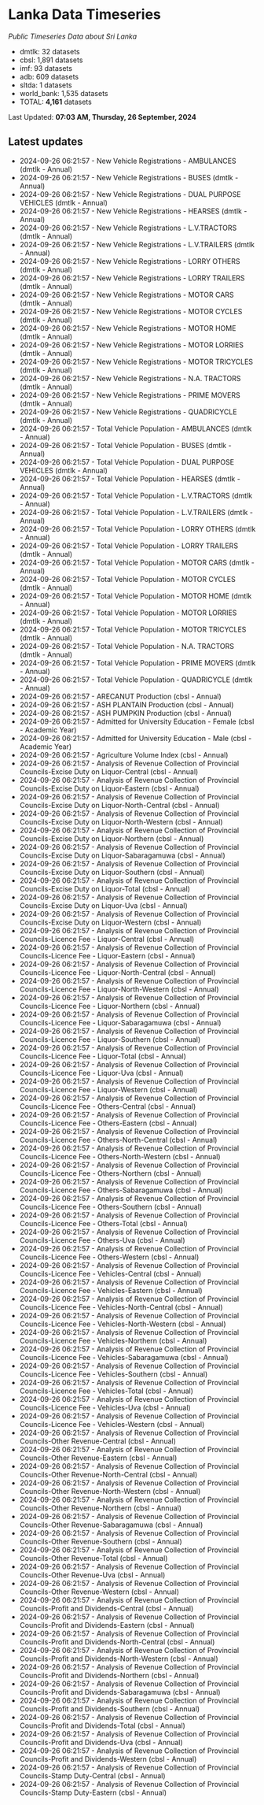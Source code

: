# Lanka Data Timeseries
*Public Timeseries Data about Sri Lanka*

* dmtlk: 32 datasets
* cbsl: 1,891 datasets
* imf: 93 datasets
* adb: 609 datasets
* sltda: 1 datasets
* world_bank: 1,535 datasets
* TOTAL: **4,161** datasets

Last Updated: **07:03 AM, Thursday, 26 September, 2024**

## Latest updates

* 2024-09-26 06:21:57 - New Vehicle Registrations - AMBULANCES (dmtlk - Annual)
* 2024-09-26 06:21:57 - New Vehicle Registrations - BUSES (dmtlk - Annual)
* 2024-09-26 06:21:57 - New Vehicle Registrations - DUAL PURPOSE VEHICLES (dmtlk - Annual)
* 2024-09-26 06:21:57 - New Vehicle Registrations - HEARSES (dmtlk - Annual)
* 2024-09-26 06:21:57 - New Vehicle Registrations - L.V.TRACTORS (dmtlk - Annual)
* 2024-09-26 06:21:57 - New Vehicle Registrations - L.V.TRAILERS (dmtlk - Annual)
* 2024-09-26 06:21:57 - New Vehicle Registrations - LORRY OTHERS (dmtlk - Annual)
* 2024-09-26 06:21:57 - New Vehicle Registrations - LORRY TRAILERS (dmtlk - Annual)
* 2024-09-26 06:21:57 - New Vehicle Registrations - MOTOR CARS (dmtlk - Annual)
* 2024-09-26 06:21:57 - New Vehicle Registrations - MOTOR CYCLES (dmtlk - Annual)
* 2024-09-26 06:21:57 - New Vehicle Registrations - MOTOR HOME (dmtlk - Annual)
* 2024-09-26 06:21:57 - New Vehicle Registrations - MOTOR LORRIES (dmtlk - Annual)
* 2024-09-26 06:21:57 - New Vehicle Registrations - MOTOR TRICYCLES (dmtlk - Annual)
* 2024-09-26 06:21:57 - New Vehicle Registrations - N.A. TRACTORS (dmtlk - Annual)
* 2024-09-26 06:21:57 - New Vehicle Registrations - PRIME MOVERS (dmtlk - Annual)
* 2024-09-26 06:21:57 - New Vehicle Registrations - QUADRICYCLE (dmtlk - Annual)
* 2024-09-26 06:21:57 - Total Vehicle Population - AMBULANCES (dmtlk - Annual)
* 2024-09-26 06:21:57 - Total Vehicle Population - BUSES (dmtlk - Annual)
* 2024-09-26 06:21:57 - Total Vehicle Population - DUAL PURPOSE VEHICLES (dmtlk - Annual)
* 2024-09-26 06:21:57 - Total Vehicle Population - HEARSES (dmtlk - Annual)
* 2024-09-26 06:21:57 - Total Vehicle Population - L.V.TRACTORS (dmtlk - Annual)
* 2024-09-26 06:21:57 - Total Vehicle Population - L.V.TRAILERS (dmtlk - Annual)
* 2024-09-26 06:21:57 - Total Vehicle Population - LORRY OTHERS (dmtlk - Annual)
* 2024-09-26 06:21:57 - Total Vehicle Population - LORRY TRAILERS (dmtlk - Annual)
* 2024-09-26 06:21:57 - Total Vehicle Population - MOTOR CARS (dmtlk - Annual)
* 2024-09-26 06:21:57 - Total Vehicle Population - MOTOR CYCLES (dmtlk - Annual)
* 2024-09-26 06:21:57 - Total Vehicle Population - MOTOR HOME (dmtlk - Annual)
* 2024-09-26 06:21:57 - Total Vehicle Population - MOTOR LORRIES (dmtlk - Annual)
* 2024-09-26 06:21:57 - Total Vehicle Population - MOTOR TRICYCLES (dmtlk - Annual)
* 2024-09-26 06:21:57 - Total Vehicle Population - N.A. TRACTORS (dmtlk - Annual)
* 2024-09-26 06:21:57 - Total Vehicle Population - PRIME MOVERS (dmtlk - Annual)
* 2024-09-26 06:21:57 - Total Vehicle Population - QUADRICYCLE (dmtlk - Annual)
* 2024-09-26 06:21:57 - ARECANUT Production (cbsl - Annual)
* 2024-09-26 06:21:57 - ASH PLANTAIN Production (cbsl - Annual)
* 2024-09-26 06:21:57 - ASH PUMPKIN Production (cbsl - Annual)
* 2024-09-26 06:21:57 - Admitted for University Education - Female (cbsl - Academic Year)
* 2024-09-26 06:21:57 - Admitted for University Education - Male (cbsl - Academic Year)
* 2024-09-26 06:21:57 - Agriculture Volume Index (cbsl - Annual)
* 2024-09-26 06:21:57 - Analysis of Revenue Collection of Provincial Councils-Excise Duty on Liquor-Central (cbsl - Annual)
* 2024-09-26 06:21:57 - Analysis of Revenue Collection of Provincial Councils-Excise Duty on Liquor-Eastern (cbsl - Annual)
* 2024-09-26 06:21:57 - Analysis of Revenue Collection of Provincial Councils-Excise Duty on Liquor-North-Central (cbsl - Annual)
* 2024-09-26 06:21:57 - Analysis of Revenue Collection of Provincial Councils-Excise Duty on Liquor-North-Western (cbsl - Annual)
* 2024-09-26 06:21:57 - Analysis of Revenue Collection of Provincial Councils-Excise Duty on Liquor-Northern (cbsl - Annual)
* 2024-09-26 06:21:57 - Analysis of Revenue Collection of Provincial Councils-Excise Duty on Liquor-Sabaragamuwa (cbsl - Annual)
* 2024-09-26 06:21:57 - Analysis of Revenue Collection of Provincial Councils-Excise Duty on Liquor-Southern (cbsl - Annual)
* 2024-09-26 06:21:57 - Analysis of Revenue Collection of Provincial Councils-Excise Duty on Liquor-Total (cbsl - Annual)
* 2024-09-26 06:21:57 - Analysis of Revenue Collection of Provincial Councils-Excise Duty on Liquor-Uva (cbsl - Annual)
* 2024-09-26 06:21:57 - Analysis of Revenue Collection of Provincial Councils-Excise Duty on Liquor-Western (cbsl - Annual)
* 2024-09-26 06:21:57 - Analysis of Revenue Collection of Provincial Councils-Licence Fee - Liquor-Central (cbsl - Annual)
* 2024-09-26 06:21:57 - Analysis of Revenue Collection of Provincial Councils-Licence Fee - Liquor-Eastern (cbsl - Annual)
* 2024-09-26 06:21:57 - Analysis of Revenue Collection of Provincial Councils-Licence Fee - Liquor-North-Central (cbsl - Annual)
* 2024-09-26 06:21:57 - Analysis of Revenue Collection of Provincial Councils-Licence Fee - Liquor-North-Western (cbsl - Annual)
* 2024-09-26 06:21:57 - Analysis of Revenue Collection of Provincial Councils-Licence Fee - Liquor-Northern (cbsl - Annual)
* 2024-09-26 06:21:57 - Analysis of Revenue Collection of Provincial Councils-Licence Fee - Liquor-Sabaragamuwa (cbsl - Annual)
* 2024-09-26 06:21:57 - Analysis of Revenue Collection of Provincial Councils-Licence Fee - Liquor-Southern (cbsl - Annual)
* 2024-09-26 06:21:57 - Analysis of Revenue Collection of Provincial Councils-Licence Fee - Liquor-Total (cbsl - Annual)
* 2024-09-26 06:21:57 - Analysis of Revenue Collection of Provincial Councils-Licence Fee - Liquor-Uva (cbsl - Annual)
* 2024-09-26 06:21:57 - Analysis of Revenue Collection of Provincial Councils-Licence Fee - Liquor-Western (cbsl - Annual)
* 2024-09-26 06:21:57 - Analysis of Revenue Collection of Provincial Councils-Licence Fee - Others-Central (cbsl - Annual)
* 2024-09-26 06:21:57 - Analysis of Revenue Collection of Provincial Councils-Licence Fee - Others-Eastern (cbsl - Annual)
* 2024-09-26 06:21:57 - Analysis of Revenue Collection of Provincial Councils-Licence Fee - Others-North-Central (cbsl - Annual)
* 2024-09-26 06:21:57 - Analysis of Revenue Collection of Provincial Councils-Licence Fee - Others-North-Western (cbsl - Annual)
* 2024-09-26 06:21:57 - Analysis of Revenue Collection of Provincial Councils-Licence Fee - Others-Northern (cbsl - Annual)
* 2024-09-26 06:21:57 - Analysis of Revenue Collection of Provincial Councils-Licence Fee - Others-Sabaragamuwa (cbsl - Annual)
* 2024-09-26 06:21:57 - Analysis of Revenue Collection of Provincial Councils-Licence Fee - Others-Southern (cbsl - Annual)
* 2024-09-26 06:21:57 - Analysis of Revenue Collection of Provincial Councils-Licence Fee - Others-Total (cbsl - Annual)
* 2024-09-26 06:21:57 - Analysis of Revenue Collection of Provincial Councils-Licence Fee - Others-Uva (cbsl - Annual)
* 2024-09-26 06:21:57 - Analysis of Revenue Collection of Provincial Councils-Licence Fee - Others-Western (cbsl - Annual)
* 2024-09-26 06:21:57 - Analysis of Revenue Collection of Provincial Councils-Licence Fee - Vehicles-Central (cbsl - Annual)
* 2024-09-26 06:21:57 - Analysis of Revenue Collection of Provincial Councils-Licence Fee - Vehicles-Eastern (cbsl - Annual)
* 2024-09-26 06:21:57 - Analysis of Revenue Collection of Provincial Councils-Licence Fee - Vehicles-North-Central (cbsl - Annual)
* 2024-09-26 06:21:57 - Analysis of Revenue Collection of Provincial Councils-Licence Fee - Vehicles-North-Western (cbsl - Annual)
* 2024-09-26 06:21:57 - Analysis of Revenue Collection of Provincial Councils-Licence Fee - Vehicles-Northern (cbsl - Annual)
* 2024-09-26 06:21:57 - Analysis of Revenue Collection of Provincial Councils-Licence Fee - Vehicles-Sabaragamuwa (cbsl - Annual)
* 2024-09-26 06:21:57 - Analysis of Revenue Collection of Provincial Councils-Licence Fee - Vehicles-Southern (cbsl - Annual)
* 2024-09-26 06:21:57 - Analysis of Revenue Collection of Provincial Councils-Licence Fee - Vehicles-Total (cbsl - Annual)
* 2024-09-26 06:21:57 - Analysis of Revenue Collection of Provincial Councils-Licence Fee - Vehicles-Uva (cbsl - Annual)
* 2024-09-26 06:21:57 - Analysis of Revenue Collection of Provincial Councils-Licence Fee - Vehicles-Western (cbsl - Annual)
* 2024-09-26 06:21:57 - Analysis of Revenue Collection of Provincial Councils-Other Revenue-Central (cbsl - Annual)
* 2024-09-26 06:21:57 - Analysis of Revenue Collection of Provincial Councils-Other Revenue-Eastern (cbsl - Annual)
* 2024-09-26 06:21:57 - Analysis of Revenue Collection of Provincial Councils-Other Revenue-North-Central (cbsl - Annual)
* 2024-09-26 06:21:57 - Analysis of Revenue Collection of Provincial Councils-Other Revenue-North-Western (cbsl - Annual)
* 2024-09-26 06:21:57 - Analysis of Revenue Collection of Provincial Councils-Other Revenue-Northern (cbsl - Annual)
* 2024-09-26 06:21:57 - Analysis of Revenue Collection of Provincial Councils-Other Revenue-Sabaragamuwa (cbsl - Annual)
* 2024-09-26 06:21:57 - Analysis of Revenue Collection of Provincial Councils-Other Revenue-Southern (cbsl - Annual)
* 2024-09-26 06:21:57 - Analysis of Revenue Collection of Provincial Councils-Other Revenue-Total (cbsl - Annual)
* 2024-09-26 06:21:57 - Analysis of Revenue Collection of Provincial Councils-Other Revenue-Uva (cbsl - Annual)
* 2024-09-26 06:21:57 - Analysis of Revenue Collection of Provincial Councils-Other Revenue-Western (cbsl - Annual)
* 2024-09-26 06:21:57 - Analysis of Revenue Collection of Provincial Councils-Profit and Dividends-Central (cbsl - Annual)
* 2024-09-26 06:21:57 - Analysis of Revenue Collection of Provincial Councils-Profit and Dividends-Eastern (cbsl - Annual)
* 2024-09-26 06:21:57 - Analysis of Revenue Collection of Provincial Councils-Profit and Dividends-North-Central (cbsl - Annual)
* 2024-09-26 06:21:57 - Analysis of Revenue Collection of Provincial Councils-Profit and Dividends-North-Western (cbsl - Annual)
* 2024-09-26 06:21:57 - Analysis of Revenue Collection of Provincial Councils-Profit and Dividends-Northern (cbsl - Annual)
* 2024-09-26 06:21:57 - Analysis of Revenue Collection of Provincial Councils-Profit and Dividends-Sabaragamuwa (cbsl - Annual)
* 2024-09-26 06:21:57 - Analysis of Revenue Collection of Provincial Councils-Profit and Dividends-Southern (cbsl - Annual)
* 2024-09-26 06:21:57 - Analysis of Revenue Collection of Provincial Councils-Profit and Dividends-Total (cbsl - Annual)
* 2024-09-26 06:21:57 - Analysis of Revenue Collection of Provincial Councils-Profit and Dividends-Uva (cbsl - Annual)
* 2024-09-26 06:21:57 - Analysis of Revenue Collection of Provincial Councils-Profit and Dividends-Western (cbsl - Annual)
* 2024-09-26 06:21:57 - Analysis of Revenue Collection of Provincial Councils-Stamp Duty-Central (cbsl - Annual)
* 2024-09-26 06:21:57 - Analysis of Revenue Collection of Provincial Councils-Stamp Duty-Eastern (cbsl - Annual)